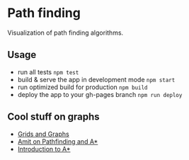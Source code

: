 # Path finding

Visualization of path finding algorithms.

## Usage

- run all tests `npm test`
- build & serve the app in development mode `npm start`
- run optimized build for production `npm build`
- deploy the app to your gh-pages branch `npm run deploy`

## Cool stuff on graphs
- [Grids and Graphs](https://www.redblobgames.com/pathfinding/grids/graphs.html)
- [Amit on Pathfinding and A*](http://theory.stanford.edu/~amitp/GameProgramming/)
- [Introduction to A*](https://www.redblobgames.com/pathfinding/a-star/introduction.html)
